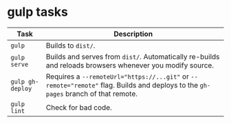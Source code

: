 # gulp tasks

| Task              | Description                                                                                                 |
| ----------------- | --------------------------------------------------------------------------------------------------------    |
| `gulp`            | Builds to `dist/`.                                                                                          |
| `gulp serve`      | Builds and serves from `dist/`. Automatically re-builds and reloads browsers whenever you modify source.    |
| `gulp gh-deploy`  | Requires a `--remoteUrl="https://...git"` or `--remote="remote"` flag. Builds and deploys to the `gh-pages` branch of that remote. |
| `gulp lint`       | Check for bad code.                                                                                         |
